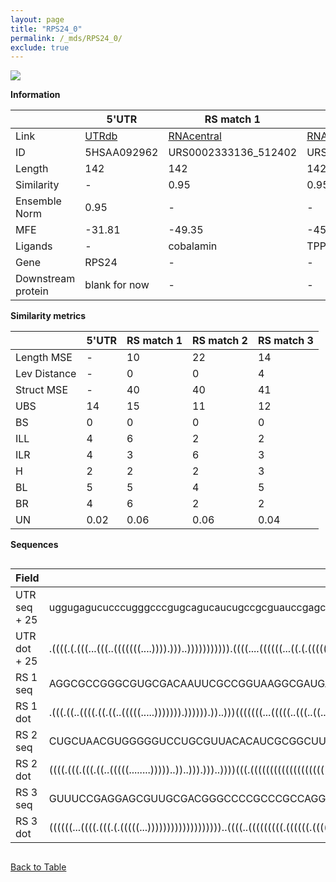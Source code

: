 ```yaml
---
layout: page
title: "RPS24_0"
permalink: /_mds/RPS24_0/
exclude: true
---
```




![](../../alns_9.28.22/aln_5HSAA092962_0.995.png?raw=true)


**Information**

| | 5'UTR       | RS match 1   | RS match 2  | RS match 3 |
| ---- | ----------- | ----------- | ----------- | ----------- |
| Link | <a href="http://utrdb.ba.itb.cnr.it/getutr/5HSAA092962/1" target="_blank" rel="noopener noreferrer">UTRdb</a>   | <a href="https://rnacentral.org/rna/URS0002333136/512402" target="_blank" rel="noopener noreferrer">RNAcentral</a>     |<a href="https://rnacentral.org/rna/URS0000C721A7/1090471" target="_blank" rel="noopener noreferrer">RNAcentral</a>  | <a href="https://rnacentral.org/rna/URS0000AB639A/272560" target="_blank" rel="noopener noreferrer">RNAcentral</a>   |
| ID | 5HSAA092962     | URS0002333136_512402     | URS0000C721A7_1090471     | URS0000AB639A_272560     |
| Length | 142     |  142    | 142   |  140    |
| Similarity | - | 0.95 | 0.95 | 0.94 |
| Ensemble Norm | 0.95 | - | - | - |
| MFE | -31.81 | -49.35 | -45.87 | -65.91 |
| Ligands | - | cobalamin | TPP | homocysteine |
| Gene | RPS24 | - | - | - |
| Downstream protein | blank for now    |    -    | -  | - |


**Similarity metrics**

| | 5'UTR       | RS match 1   | RS match 2  | RS match 3 |
| ---- | ----------- | ----------- | ----------- | ----------- |
| Length MSE | - | 10 | 22 | 14 |
| Lev Distance | - | 0 | 0 | 4 |
| Struct MSE | - | 40 | 40 | 41 |
| UBS| 14 | 15 | 11 | 12 |
| BS | 0 | 0 | 0 | 0 |
| ILL | 4 | 6 | 2 | 2 |
| ILR | 4 | 3 | 6 | 3 |
| H | 2 | 2 | 2 | 3 |
| BL | 5 | 5 | 4 | 5 |
| BR | 4 | 6 | 2 | 2 |
| UN | 0.02 | 0.06 | 0.06 | 0.04 |

**Sequences**


<div style="overflow-x:auto;">

<table>
<colgroup>
<col width="30%" />
<col width="70%" />
</colgroup>
<thead>
<tr class="header">
<th>Field</th>
<th>Description</th>
</tr>
</thead>
<tbody>
<tr>
<td markdown="span">UTR seq + 25 </td>
<td markdown="span"> uggugagucucccugggcccgugcagucaucugccgcguauccgagccauccguggucccugggucccaguacuugagcuauagaacgacaccguaacuauccgcacuagaaaguucATGAACGACACCGTAACTATCCGCA </td>
</tr>
<tr>
<td markdown="span">UTR dot + 25  </td>
<td markdown="span"> .((((.(.(((...(((..(((((((....)))).)))..))))))))))).((((....((((((...((.(.((((((((((.(((....)))..))))...........)))))).).))))).))).......)))).
</td>
</tr>


<tr>
<td markdown="span">RS 1 seq </td>
<td markdown="span"> AGGCGCCGGGCGUGCGACAAUUCGCCGGUAAGGCGAUGACGAUGUAGGAAGCCGGUGCGAAUCCGGAGCGGUCCCGCCACUGUCAUCGGGGGAGUGAACUCACCCGAGAGCCAGACACUCACGUCGUCGCAACCUCCGAUUC
</td>
</tr>


<tr>
<td markdown="span">RS 1 dot </td>
<td markdown="span"> .(((.((..((((.((.((..(((((.....))))))).)))))).))..)))(((((((...(((((..(((..((.....((.(((((.(((....))).)))))))))..))).))).))...))))).))........
</td>
</tr>


<tr>
<td markdown="span">RS 2 seq </td>
<td markdown="span"> CUGCUAACGUGGGGGUCCUGCGUUACACAUCGCGGCUUUAGUCAGGUUUUGCGGCUGAAACGCUUCGUGCGGCGUGGGUGAGAAAUACCCUUUGAACCUGAUCUGGAUAAUGCCAGCGCAGGGAAGCGUUCGGGUUCCAGGC
</td>
</tr>


<tr>
<td markdown="span">RS 2 dot </td>
<td markdown="span"> ((((.(((.(((.((..(((((........)))))..))..))).)))..))))(((.(((((((((((((((((((((..(((......)))..))))..........))))).))))...))))))))))).........
</td>
</tr>


<tr>
<td markdown="span">RS 3 seq </td>
<td markdown="span"> GUUUCCGAGGAGCGUUGCGACGGGCCCCGCCCGCCAGGCUCGGAAAUGGUCAACCGAGCGGUGUGUCGGCGCAGCAUCGUCGCAUAGCGGCGAUCGUUUCCGCCGAGACCGGCCGCUUACUUGAACGGCGCUCACGUCAC
</td>
</tr>


<tr>
<td markdown="span">RS 3 dot </td>
<td markdown="span"> ((((((...((((.(((.(.(((((...)))))))))))))))))))..((((..(((((((((.((((((.(((((((((((...)))))))).)))..)))))).))..)))))))..))))..((((....))))..
</td>
</tr>

</tbody>
</table>


</div>


[Back to Table](../../display)
